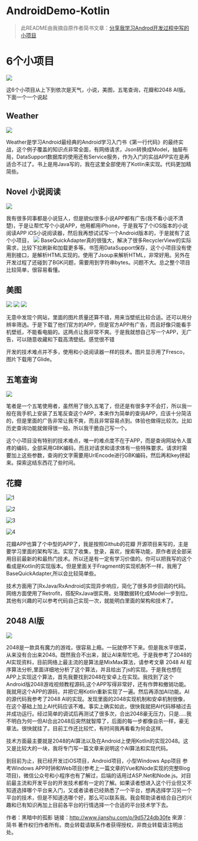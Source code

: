 # AndroidDemo-Kotlin
>此README由我摘自原作者简书文章：[分享我学习Androd开发过程中写的小项目](http://www.jianshu.com/p/9d5724db30fe)

# 6个小项目
![](http://upload-images.jianshu.io/upload_images/1281203-63ebd9f6b502510d.jpg?imageMogr2/auto-orient/strip%7CimageView2/2/w/1240)


这6个小项目从上下到依次是天气，小说，美图，五笔查询，花瓣和2048 AI版。
下面一个一个说起

## Weather
![](http://upload-images.jianshu.io/upload_images/1281203-6700d20278f37ccb.gif?imageMogr2/auto-orient/strip)

Weather是学习Android最经典的Android学习入门书《第一行代码》的最终实战，这个例子覆盖的知识点非常全面，有网络请求，Json转换成Model，抽屉布局，DataSupport数据库的使用还有Service服务，作为入门的实战APP实在是再适合不过了。书上是用Java写的，我在这里全部使用了Kotlin来实现。代码更加精简些。

## Novel 小说阅读
![](http://upload-images.jianshu.io/upload_images/1281203-2ed6747ddf6ad36e.gif?imageMogr2/auto-orient/strip)

我有很多同事都是小说狂人，但是貌似很多小说APP都有广告(我不看小说不清楚)，于是让帮忙写个小说APP，他用都用iPhone，于是我写了个iOS版本的小说阅读APP iOS小说阅读器，然后我再想试试写一个Android版本的，于是就有了这个小项目，
![](http://upload-images.jianshu.io/upload_images/1281203-8e32a2053dcaf50c.gif?imageMogr2/auto-orient/strip)
BaseQuickAdapter真的很强大，解决了很多RecyclerView的实际需求，比较下拉刷新和加载更多等。书签用DataSupport保存，这个小项目没有使用到接口，是解析HTML实现的。使用了Jsoup来解析HTML，非常好用。另外在开发过程了还碰到了BGK问题，需要用到字符串bytes。问题不大。总之整个项目比较简单，很容易看懂。

## 美图
![](http://upload-images.jianshu.io/upload_images/1281203-c36a3a930184a3e4.gif?imageMogr2/auto-orient/strip)
![](http://upload-images.jianshu.io/upload_images/1281203-dd62ceeee2cbf379.gif?imageMogr2/auto-orient/strip)
![](http://upload-images.jianshu.io/upload_images/1281203-e7e27992eb42be93.gif?imageMogr2/auto-orient/strip)


无意中发现个网站，里面的图片质量还算不错，用来当壁纸比较合适。还可以用分辨率筛选。于是下载了他们官方的APP，但是官方APP有广告，而且好像只能看手机壁纸，不能看电脑的。这两点让我非常不爽。于是我就想自己写一个APP，无广告，可以随意收藏和下载高清壁纸。感觉很不错

开发的技术难点并不多，使用和小说阅读器一样的技术。图片显示用了Fresco，图片下载用了Glide。

## 五笔查询
![](http://upload-images.jianshu.io/upload_images/1281203-b8d6be6cf4ddafae.gif?imageMogr2/auto-orient/strip)

笔者是一个五笔使用者，虽然用了很久五笔了，但还是有很多字不会打，所以我一般在我手机上安装了五笔反查这个APP，本来作为简单的查询APP，应该十分简洁的，但是里面的广告非常让我不爽，而且非常容易点到。体验也做得比较次。比如历史查询功能就做得很一般。所以我干脆自己写一个。

这个小项目没有特别的技术难点，唯一的难点度不在于APP，而是查询网站令人蛋疼的编码，全部采用GBK编码，而且对请求和请求体有一些特殊要求。请求时需要加上这些参数，查询的文字需要用UrlEncode进行GBK编码，然后再和key拼起来。探索这结东西花了些时间。

## 花瓣

![1](http://upload-images.jianshu.io/upload_images/1281203-fb584fa0da520ec4.gif?imageMogr2/auto-orient/strip)

![2](http://upload-images.jianshu.io/upload_images/1281203-1b7e37312ac8a70b.gif?imageMogr2/auto-orient/strip)

![3](http://upload-images.jianshu.io/upload_images/1281203-f430ea302a8643dc.gif?imageMogr2/auto-orient/strip)

![4](http://upload-images.jianshu.io/upload_images/1281203-60b70ae21a34631b.gif?imageMogr2/auto-orient/strip)

花瓣APP也算了个中型的APP了，我是按照Github的花瓣 开源项目来写的，主是要学习里面的架构写法。实现了收集，登录，喜欢，搜索等功能，原作者说全部采用目前最新的和最热门技术。所以还是有一定有学习价值的。你可以把我写的这个看成是Kotlin的实现版本。但是里面关于Fragment的实现机制不一样，我用了BaseQuickAdapter,所以会比较简单些。

技术方面用了[RxJava/RxAndroid]实现异步响应，简化了很多异步回调的代码。网络方面使用了Retrofit，搭配RxJava很实用，处理数据转化成Model一步到位。其他有兴趣的可以参考代码自己实现一次，就能明白里面的架构和技术了。

## 2048 AI版
![](http://upload-images.jianshu.io/upload_images/1281203-15f4e1876e2052e6.gif?imageMogr2/auto-orient/strip)

2048是一款具有魔力的游戏，很容易上瘾。一玩就停不下来。但是我水平很菜，从来没有合出来2048。既然我合不出来，就让AI来帮忙吧。于是我参考了2048的AI实现资料，目前网络上最主流的是算法是MixMax算法，请参考文章 2048 AI 程序算法分析,里面详细地分析了这个算法，并且给出了js的实现。于是我也想在APP上实现这个算法，首先我要找到2048在安卓上在实现。我找到了这个Android版2048游戏视频教程源码,这个APP写得非常好，还有作弊和撤销功能。我就用这个APP的源码，并把它用Kotlin重新实现了一遍。然后再添加AI功能。AI的源代码我参考了2048 AI的实现。发现里面的2048实现机制和安卓机制很像，在这个基础上加上AI代码应该不难。事实上确实如此，很快我就把AI代码移植过去并成功运行。经过简单的调试后再测试了很多次，合出2048豪无压力，只是.....我不明白为何一但AI合出2048后突然就智障了，后面的每一步都像自杀一样，豪无章法。很快就挂了。目前工作还比较忙，有时间我再看看为何会这样。

技术方面最主要就是2048的AI算法以及在Android上使用Kotlin的实现2048。这又是比较大的一块，我将专门写一篇文章来说明这个AI算法和实现代码。

到目前为止，我已经开发过iOS项目，Android项目，小型Windows App项目 参考Windows APP时钟和Web项目(参考上一篇文章的Vue和Node实现的完整Blog项目)，微信公众号和小程序也有了解过，后端的话用过ASP.Net和Node.js。对目前最主流和开发平台的开发技术都有一定的了解。如果读者想进入这个行业但又不知道选择哪个平台来入门，又或者读者已经熟悉了一个平台，想再选择学习另一个平台的技术，但是不知道选哪个好，那么可以联系我。我会帮助读者结合自己的兴趣和已有知识再加上目前各平台的行情选择一个合适的平台技术学下去。

作者：黑暗中的孤影
链接：http://www.jianshu.com/p/9d5724db30fe
來源：简书
著作权归作者所有。商业转载请联系作者获得授权，非商业转载请注明出处。
